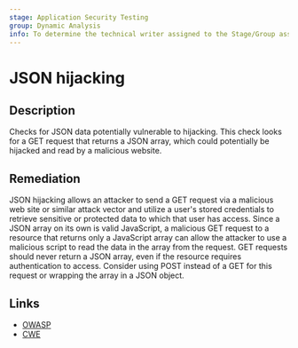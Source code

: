 ```yaml
---
stage: Application Security Testing
group: Dynamic Analysis
info: To determine the technical writer assigned to the Stage/Group associated with this page, see https://handbook.gitlab.com/handbook/product/ux/technical-writing/#assignments
---
```


# JSON hijacking

## Description

Checks for JSON data potentially vulnerable to hijacking. This check looks for a GET request that returns a JSON array, which could potentially be hijacked and read by a malicious website.

## Remediation

JSON hijacking allows an attacker to send a GET request via a malicious web site or similar attack vector and utilize a user's stored credentials to retrieve sensitive or protected data to which that user has access. Since a JSON array on its own is valid JavaScript, a malicious GET request to a resource that returns only a JavaScript array can allow the attacker to use a malicious script to read the data in the array from the request. GET requests should never return a JSON array, even if the resource requires authentication to access. Consider using POST instead of a GET for this request or wrapping the array in a JSON object.

## Links

- [OWASP](https://owasp.org/Top10/A01_2021-Broken_Access_Control/)
- [CWE](https://cwe.mitre.org/data/definitions/352.html)
